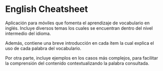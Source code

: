 # English Cheatsheet

<p>Aplicación para móviles que fomenta el aprendizaje de vocabulario en inglés. Incluye diversos temas los cuales se encuentran dentro del nivel intermedio del idioma. </p>
<p>Además, contiene una breve introducción en cada ítem la cual explica el uso de cada palabra del vocabulario. </p>
<p>Por otra parte, incluye ejemplos en los casos más complejos, para facilitar la comprensión del contenido contextualizando la palabra consultada.</p>
